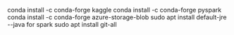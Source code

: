 conda install -c conda-forge kaggle
conda install -c conda-forge pyspark
conda install -c conda-forge azure-storage-blob
sudo apt install default-jre --java for spark
sudo apt install git-all